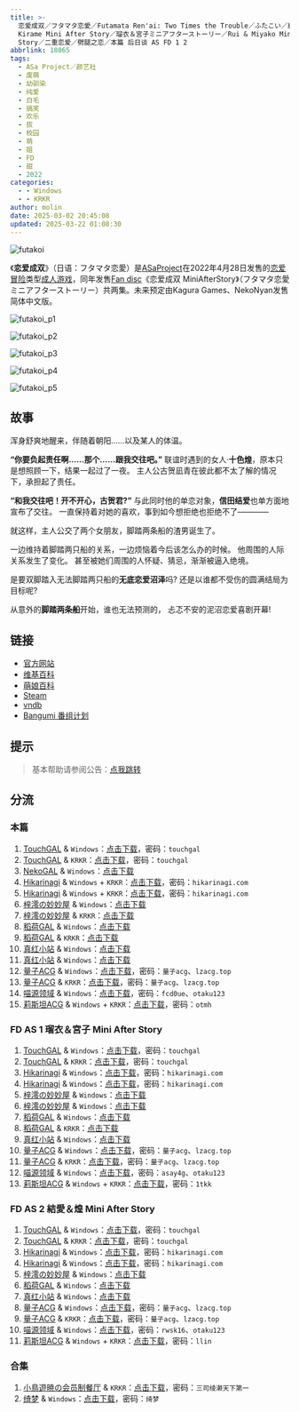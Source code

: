 ```yaml
---
title: >-
  恋爱成双／フタマタ恋愛／Futamata Ren'ai: Two Times the Trouble／ふたこい／結愛＆煌ミニアフターストーリー／Yua &
  Kirame Mini After Story／瑠衣＆宮子ミニアフターストーリー／Rui & Miyako Mini After
  Story／二重恋爱／劈腿之恋／本篇 后日谈 AS FD 1 2
abbrlink: 18065
tags:
  - ASa Project／颜艺社
  - 废萌
  - 幼驯染
  - 纯爱
  - 白毛
  - 搞笑
  - 欢乐
  - 拔
  - 校园
  - 萌
  - 姐
  - FD
  - 甜
  - 2022
categories:
  - - Windows
  - - KRKR
author: molin
date: 2025-03-02 20:45:08
updated: 2025-03-22 01:08:30
---
```


![futakoi](https://static.30hb.cn/vndb/img/futakoi.webp)

《**恋爱成双**》（日语：フタマタ恋愛）是[ASaProject](https://zh.wikipedia.org/wiki/HOOKSOFT)在2022年4月28日发售的[恋爱冒险](https://zh.wikipedia.org/wiki/戀愛冒險)类型[成人游戏](https://zh.wikipedia.org/wiki/日本成人遊戲)，同年发售[Fan disc](https://zh.wikipedia.org/wiki/Fan_disc)《恋爱成双 MiniAfterStory》（フタマタ恋愛 ミニアフターストーリー）共两集。未来预定由Kagura Games、NekoNyan发售简体中文版。

<!-- more -->

![futakoi_p1](https://static.30hb.cn/vndb/img/futakoi_p1.webp)

![futakoi_p2](https://static.30hb.cn/vndb/img/futakoi_p2.webp)

![futakoi_p3](https://static.30hb.cn/vndb/img/futakoi_p3.webp)

![futakoi_p4](https://static.30hb.cn/vndb/img/futakoi_p4.webp)

![futakoi_p5](https://static.30hb.cn/vndb/img/futakoi_p5.webp)

## 故事

浑身舒爽地醒来，伴随着朝阳……以及某人的体温。

**“你要负起责任啊……那个……跟我交往吧。”**
联谊时遇到的女人·**十色煌**，原本只是想照顾一下，结果一起过了一夜。
主人公古贺凪青在彼此都不太了解的情况下，承担起了责任。

**“和我交往吧！开不开心，古贺君?”**
与此同时他的单恋对象，**信田结爱**也单方面地宣布了交往。
一直保持着对她的喜欢，事到如今想拒绝也拒绝不了————

就这样，主人公交了两个女朋友，脚踏两条船的渣男诞生了。

一边维持着脚踏两只船的关系，一边烦恼着今后该怎么办的时候。
他周围的人际关系发生了变化。
甚至被她们周围的人怀疑、猜忌，渐渐被逼入绝境。

是要双脚踏入无法脚踏两只船的**无底恋爱沼泽**吗?
还是以谁都不受伤的圆满结局为目标呢?

从意外的**脚踏两条船**开始，谁也无法预测的，
忐忑不安的泥沼恋爱喜剧开幕!

## 链接

- [官方网站](https://asa-pro.com/futakoi/)
- [维基百科](https://zh.wikipedia.org/wiki/%E6%88%80%E6%84%9B%E6%88%90%E9%9B%99)
- [萌娘百科](https://zh.moegirl.org.cn/zh-hans/%E6%81%8B%E7%88%B1%E6%88%90%E5%8F%8C)
- [Steam](https://store.steampowered.com/app/3113990/)
- [vndb](https://vndb.org/v32811)
- [Bangumi 番组计划](https://bgm.tv/subject/356907)

## 提示

> 基本帮助请参阅公告：[点我跳转](/p/announcement/)

## 分流

### 本篇

1. [TouchGAL](https://www.touchgal.us/) & `Windows`：[点击下载](https://pan.touchgal.net/s/PDjFR)，密码：`touchgal`
2. [TouchGAL](https://www.touchgal.us/) & `KRKR`：[点击下载](https://pan.touchgal.net/s/ZYrsa)，密码：`touchgal`
3. [NekoGAL](https://www.nekogal.com/) & `Windows`：[点击下载](https://pan.nekogal.top/s/Km9cL)
4. [Hikarinagi](https://www.hikarinagi.net/) & `Windows` + `KRKR`：[点击下载](https://pan.yurari.moe/s/79wTx)，密码：`hikarinagi.com`
5. [Hikarinagi](https://www.hikarinagi.net/) & `Windows` + `KRKR`：[点击下载](https://pan.yurari.moe/s/2kOJsJ)，密码：`hikarinagi.com`
6. [梓澪の妙妙屋](https://zi0.cc/) & `Windows`：[点击下载](https://zi0.cc/d/%E5%90%88%E9%9B%86%E7%B3%BB%E5%88%97/%E5%8D%97%2BGalGame%E6%B1%89%E5%8C%96%E5%8C%BA%E5%85%A8%E5%8C%BA%E8%B5%84%E6%BA%90%E5%A4%87%E4%BB%BD/05/%5BAsa%20Project%5D%20%E3%83%95%E3%82%BF%E3%83%9E%E3%82%BF%E6%81%8B%E6%84%9B%20%20%E6%81%8B%E7%88%B1%E6%88%90%E5%8F%8C%20V1.2%E5%85%A8%E7%BA%BF%E6%B1%89%E5%8C%96%E7%A1%AC%E7%9B%98%E7%89%88%5B%E6%9C%80%E8%8B%B1%E4%BF%8A%E7%9A%84%E6%B8%A3%E7%94%B7%26%E7%B2%89%E8%89%B2%E6%81%B6%E9%AD%94%E7%91%A0%E8%A1%A3%E8%A1%A3%26%E6%9C%80%E8%8B%B1%E4%BF%8A%E7%9A%84%E5%90%83%E7%93%9C%E8%81%94%E5%90%88%E6%B1%89%E5%8C%96%5D.zip?sign=9PIiTDUhTj9mDcPgtRDWx1lTrn2UJ7CBp4JBTLNP83E=:0)
7. [梓澪の妙妙屋](https://zi0.cc/) & `KRKR`：[点击下载](https://zi0.cc/d/%60%E3%80%90%E5%BD%92%20%E6%A1%A3%E3%80%91/%E3%80%90%E5%AE%89%E5%8D%93%E3%80%91/%E3%80%90KR%E3%80%91%E6%81%8B%E7%88%B1%E6%88%90%E5%8F%8C/%E6%81%8B%E7%88%B1%E6%88%90%E5%8F%8C%E3%80%90KR%E3%80%81GAL%E3%80%81R18%E3%80%91.7z?sign=huUWSC7ZS_g28-8SDT_pac4pzMknDJpRo3COho8DZKo=:0)
8. [稻荷GAL](https://inarigal.com/) & `Windows`：[点击下载](https://tele.zrflie.top/PC/%E6%81%8B%E7%88%B1%E6%88%90%E5%8F%8C.zip)
9. [稻荷GAL](https://inarigal.com/) & `KRKR`：[点击下载](https://tele.zrflie.top/KRKR/%E6%81%8B%E7%88%B1%E6%88%90%E5%8F%8C.zip)
10. [真红小站](https://www.shinnku.com/) & `Windows`：[点击下载](https://dl.oo0o.ooo/file/shinnku/0/win/%E6%81%8B%E7%88%B1%E6%88%90%E5%8F%8C%26%E5%8A%88%E8%85%BF%E4%B9%8B%E6%81%8B/%E6%81%8B%E7%88%B1%E6%88%90%E5%8F%8Cv1.2.7z)
11. [真红小站](https://www.shinnku.com/) & `Windows`：[点击下载](https://dl.oo0o.ooo/file/shinnku/0/win/%E6%81%8B%E7%88%B1%E6%88%90%E5%8F%8C%26%E5%8A%88%E8%85%BF%E4%B9%8B%E6%81%8B/%E5%8A%88%E8%85%BF%E4%B9%8B%E6%81%8B(%E9%9D%B4%E4%B8%8B).7z)
12. [量子ACG](https://lzacg.org/) & `Windows`：[点击下载](https://lzacg.org/5284)，密码：`量子acg`、`lzacg.top`
13. [量子ACG](https://lzacg.org/) & `KRKR`：[点击下载](https://lzacg.org/5912)，密码：`量子acg`、`lzacg.top`
14. [喵源领域](https://www.nekotaku.me/) & `Windows`：[点击下载](https://cloud.moelinks.net/s/QY5FE)，密码：`fcd0ue`、`otaku123`
15. [莉斯坦ACG](https://www.limulu.moe/) & `Windows` + `KRKR`：[点击下载](https://www.limulu.moe/808.html)，密码：`otmh`

### FD AS 1 瑠衣＆宮子 Mini After Story

1. [TouchGAL](https://www.touchgal.us/) & `Windows`：[点击下载](https://pan.touchgal.net/s/ge2tL)，密码：`touchgal`
2. [TouchGAL](https://www.touchgal.us/) & `KRKR`：[点击下载](https://pan.touchgal.net/s/WZpFZ)，密码：`touchgal`
3. [Hikarinagi](https://www.hikarinagi.net/) & `Windows`：[点击下载](https://pan.yurari.moe/s/83lHZ)，密码：`hikarinagi.com`
4. [Hikarinagi](https://www.hikarinagi.net/) & `Windows`：[点击下载](https://pan.yurari.moe/s/1wQ3cD)，密码：`hikarinagi.com`
5. [梓澪の妙妙屋](https://zi0.cc/) & `Windows`：[点击下载](https://zi0.cc/d/%E5%90%88%E9%9B%86%E7%B3%BB%E5%88%97/%E5%8D%97%2BGalGame%E6%B1%89%E5%8C%96%E5%8C%BA%E5%85%A8%E5%8C%BA%E8%B5%84%E6%BA%90%E5%A4%87%E4%BB%BD/05/%5BASa%20Project%5D%20%E3%83%95%E3%82%BF%E3%83%9E%E3%82%BF%E6%81%8B%E6%84%9B%20%E7%91%A0%E8%A1%A3%EF%BC%86%E5%AE%AE%E5%AD%90%E3%83%9F%E3%83%8B%E3%82%A2%E3%83%95%E3%82%BF%E3%83%BC%E3%82%B9%E3%83%88%E3%83%BC%E3%83%AA%E3%83%BC%20%E6%81%8B%E7%88%B1%E6%88%90%E5%8F%8CAS1%20%E7%91%A0%E8%A1%A3%EF%BC%86%E5%AE%AE%E5%AD%90%20%E6%B1%89%E5%8C%96%E7%A1%AC%E7%9B%98%E7%89%88%5B%E6%9C%80%E8%8B%B1%E4%BF%8A%E7%9A%84%E6%B8%A3%E7%94%B7%E6%B1%89%E5%8C%96%5D.zip?sign=sr89d_vcYwgYTlv4lqHNfgOibE8_CpA3EZWyqskzG3s=:0)
6. [梓澪の妙妙屋](https://zi0.cc/) & `Windows`：[点击下载](https://zi0.cc/d/%2C%E3%80%90ADV-%E5%86%92%E9%99%A9%E6%B8%B8%E6%88%8F%E3%80%91/%E3%80%90PC%2B%E5%AE%89%E5%8D%93%E3%80%91%E6%81%8B%E7%88%B1%E6%88%90%E5%8F%8CFD/%E3%83%95%E3%82%BF%E3%83%9E%E3%82%BF%E6%81%8B%E6%84%9BAS1.7z?sign=PuO19KvRkSVWMI_NnZUu5eTPIx10NsppmZpCQj5FGxg=:0)
7. [稻荷GAL](https://inarigal.com/) & `Windows`：[点击下载](https://tele.zrflie.top/PC/ASa%20Project/%E6%81%8B%E7%88%B1%E6%88%90%E5%8F%8C%20%E7%91%A0%E8%A1%A3%EF%BC%86%E5%AE%AE%E5%AD%90%20%E5%90%8E%E6%97%A5%E8%B0%88.zip)
8. [稻荷GAL](https://inarigal.com/) & `KRKR`：[点击下载](https://tele.zrflie.top/KRKR/%E6%81%8B%E7%88%B1%E6%88%90%E5%8F%8C%20%E7%91%A0%E8%A1%A3%EF%BC%86%E5%AE%AE%E5%AD%90%20%E5%90%8E%E6%97%A5%E8%B0%88.zip)
9. [真红小站](https://www.shinnku.com/) & `Windows`：[点击下载](https://dl.oo0o.ooo/file/shinnku/0/win/%E6%81%8B%E7%88%B1%E6%88%90%E5%8F%8CAS1.7z)
10. [量子ACG](https://lzacg.org/) & `Windows`：[点击下载](https://lzacg.org/5524)，密码：`量子acg`、`lzacg.top`
11. [量子ACG](https://lzacg.org/) & `KRKR`：[点击下载](https://lzacg.org/5914)，密码：`量子acg`、`lzacg.top`
12. [喵源领域](https://www.nekotaku.me/) & `Windows`：[点击下载](https://cloud.moelinks.net/s/A37f3)，密码：`asay4g`、`otaku123`
13. [莉斯坦ACG](https://www.limulu.moe/) & `Windows` + `KRKR`：[点击下载](https://www.limulu.moe/803.html)，密码：`1tkk`

### FD AS 2 結愛＆煌 Mini After Story

1. [TouchGAL](https://www.touchgal.us/) & `Windows`：[点击下载](https://pan.touchgal.net/s/OqL8IW)，密码：`touchgal`
2. [TouchGAL](https://www.touchgal.us/) & `KRKR`：[点击下载](https://pan.touchgal.net/s/a06iJ)，密码：`touchgal`
3. [Hikarinagi](https://www.hikarinagi.net/) & `Windows`：[点击下载](https://pan.yurari.moe/s/99Pcg)，密码：`hikarinagi.com`
4. [Hikarinagi](https://www.hikarinagi.net/) & `Windows`：[点击下载](https://pan.yurari.moe/s/Z6pvtV)，密码：`hikarinagi.com`
5. [梓澪の妙妙屋](https://zi0.cc/) & `Windows`：[点击下载](https://zi0.cc/d/%E5%90%88%E9%9B%86%E7%B3%BB%E5%88%97/%E5%8D%97%2BGalGame%E6%B1%89%E5%8C%96%E5%8C%BA%E5%85%A8%E5%8C%BA%E8%B5%84%E6%BA%90%E5%A4%87%E4%BB%BD/01/%5BASa%20Project%5D%20%E3%83%95%E3%82%BF%E3%83%9E%E3%82%BF%E6%81%8B%E6%84%9B%20%E7%B5%90%E6%84%9B%EF%BC%86%E7%85%8C%E3%83%9F%E3%83%8B%E3%82%A2%E3%83%95%E3%82%BF%E3%83%BC%E3%82%B9%E3%83%88%E3%83%BC%E3%83%AA%E3%83%BC%20%20%E6%81%8B%E7%88%B1%E6%88%90%E5%8F%8C%20AS2%20%E7%BB%93%E7%88%B1%EF%BC%86%E7%85%8C%20%E6%B1%89%E5%8C%96%E7%A1%AC%E7%9B%98%E7%89%88%5B%E6%9C%80%E8%8B%B1%E4%BF%8A%E7%9A%84%E5%A4%A7%E4%BD%AC%E6%B1%89%E5%8C%96%5D.zip?sign=fEXli-2IuKP5yReBi3w7IhfxgoGjygwaaR5S5GGYNrw=:0)
6. [稻荷GAL](https://inarigal.com/) & `Windows`：[点击下载](https://tele.zrflie.top/PC/ASa%20Project/%E6%81%8B%E7%88%B1%E6%88%90%E5%8F%8C%20%E7%B5%90%E6%84%9B%EF%BC%86%E7%85%8C%20%E5%90%8E%E6%97%A5%E8%B0%88.rar)
7. [真红小站](https://www.shinnku.com/) & `Windows`：[点击下载](https://dl.oo0o.ooo/file/shinnku/0/win/%E6%81%8B%E7%88%B1%E6%88%90%E5%8F%8C%20%E7%BB%93%E7%88%B1%26%E7%85%8C.7z)
8. [量子ACG](https://lzacg.org/) & `Windows`：[点击下载](https://lzacg.org/5705)，密码：`量子acg`、`lzacg.top`
9. [量子ACG](https://lzacg.org/) & `KRKR`：[点击下载](https://lzacg.org/6985)，密码：`量子acg`、`lzacg.top`
10. [喵源领域](https://www.nekotaku.me/) & `Windows`：[点击下载](https://cloud.moelinks.net/s/Nr6cr)，密码：`rwsk16`、`otaku123`
11. [莉斯坦ACG](https://www.limulu.moe/) & `Windows` + `KRKR`：[点击下载](https://www.limulu.moe/798.html)，密码：`llin`

### 合集

1. [小鳥遊暁の会员制餐厅](https://t-satoru.top/) & `KRKR`：[点击下载](https://pan.t-satoru.top/s3b/TP/%E6%81%8B%E7%88%B1%E6%88%90%E5%8F%8C)，密码：`三司绫濑天下第一`
2. [绮梦](https://acgs.one/) & `Windows`：[点击下载](https://game.acgs.one/game/197.html)，密码：`绮梦`
